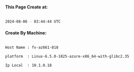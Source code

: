 
   
#### This Page Create at:

```bash

2024-08-06 - 03:44:44 UTC

```

#### Create By Machine:

```bash

Host Name : fv-az661-818

platform  : Linux-6.5.0-1025-azure-x86_64-with-glibc2.35

Ip Local  : 10.1.0.18

```

